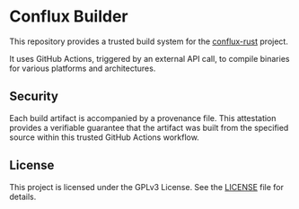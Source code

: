 # Conflux Builder

This repository provides a trusted build system for the [conflux-rust](https://github.com/Conflux-Chain/conflux-rust) project.

It uses GitHub Actions, triggered by an external API call, to compile binaries for various platforms and architectures.

## Security

Each build artifact is accompanied by a provenance file. This attestation provides a verifiable guarantee that the artifact was built from the specified source within this trusted GitHub Actions workflow.

## License

This project is licensed under the GPLv3 License. See the [LICENSE](LICENSE) file for details.
